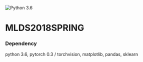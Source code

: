 ![Python 3.6](https://img.shields.io/badge/python-3.6-green.svg)

# MLDS2018SPRING

### Dependency

python 3.6, pytorch 0.3 / torchvision, matplotlib, pandas, sklearn
